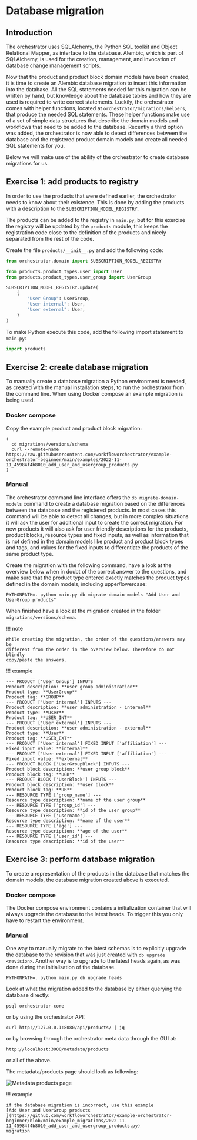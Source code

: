 # Database migration

## Introduction

The orchestrator uses SQLAlchemy, the Python SQL toolkit and Object Relational
Mapper, as interface to the database. Alembic, which is part of SQLAlchemy, is
used for the creation, management, and invocation of database change management
scripts.  

Now that the product and product block domain models have been created, it is
time to create an Alembic database migration to insert this information into
the database. All the SQL statements needed for this migration can be written
by hand, but knowledge about the database tables and how they are used is
required to write correct statements. Luckily, the orchestrator comes with
helper functions, located at `orchestrator/migrations/helpers`, that produce
the needed SQL statements.  These helper functions make use of a set of simple
data structures that describe the domain models and workflows that need to be
added to the database. Recently a third option was added, the orchestrator is
now able to detect differences between the database and the registered product
domain models and create all needed SQL statements for you.

Below we will make use of the ability of the orchestrator to create database
migrations for us.

## Exercise 1: add products to registry

In order to use the products that were defined earlier, the orchestrator needs
to know about their existence. This is done by adding the products with a
description to the `SUBSCRIPTION_MODEL_REGISTRY`.

The products can be added to the registry in `main.py`, but for this exercise
the registry will be updated by the `products` module, this keeps the
registration code close to the definition of the products and nicely separated
from the rest of the code.

Create the file `products/__init__.py` and add the following code:

```python
from orchestrator.domain import SUBSCRIPTION_MODEL_REGISTRY

from products.product_types.user import User
from products.product_types.user_group import UserGroup

SUBSCRIPTION_MODEL_REGISTRY.update(
    {
        "User Group": UserGroup,
        "User internal": User,
        "User external": User,
    }
)
```

To make Python execute this code, add the following import statement to
`main.py`:

```python
import products
```

## Exercise 2: create database migration

To manually create a database migration a Python environment is needed, as 
created with the manual installation steps, to run the orchestrator from the 
command line. When using Docker compose an example migration is being used.

### Docker compose

Copy the example product and product block migration:

```shell
(
  cd migrations/versions/schema
  curl --remote-name https://raw.githubusercontent.com/workfloworchestrator/example-orchestrator-beginner/main/examples/2022-11-11_45984f4b8010_add_user_and_usergroup_products.py
)
```

### Manual

The orchestrator command line interface offers the `db migrate-domain-models`
command to create a database migration based on the differences between the
database and the registered products. In most cases this command will be able
to detect all changes, but in more complex situations it will ask the user for
additional input to create the correct migration. For new products it will also
ask for user friendly descriptions for the products, product blocks, resource
types and fixed inputs, as well as information that is not defined in the
domain models like product and product block types and tags, and values for the
fixed inputs to differentiate the products of the same product type.

Create the migration with the following command, have a look at the overview
below when in doubt of the correct answer to the questions, and make sure that
the product type entered exactly matches the product types defined in the
domain models, including upper/lowercase: 

```shell
PYTHONPATH=. python main.py db migrate-domain-models "Add User and UserGroup products"
```

When finished have a look at the migration created in the folder
`migrations/versions/schema`.

!!! note

    While creating the migration, the order of the questions/answers may be 
    different from the order in the overview below. Therefore do not blindly
    copy/paste the answers.

!!! example

    --- PRODUCT ['User Group'] INPUTS   
    Product description: **user group administration**  
    Product type: **UserGroup**  
    Product tag: **GROUP**  
    --- PRODUCT ['User internal'] INPUTS ---  
    Product description: **user administration - internal**  
    Product type: **User**  
    Product tag: **USER_INT**  
    --- PRODUCT ['User external'] INPUTS ---  
    Product description: **user administration - external**  
    Product type: **User**  
    Product tag: **USER_EXT**  
    --- PRODUCT ['User internal'] FIXED INPUT ['affiliation'] ---  
    Fixed input value: **internal**  
    --- PRODUCT ['User external'] FIXED INPUT ['affiliation'] ---  
    Fixed input value: **external**  
    --- PRODUCT BLOCK ['UserGroupBlock'] INPUTS ---  
    Product block description: **user group block**  
    Product block tag: **UGB**  
    --- PRODUCT BLOCK ['UserBlock'] INPUTS ---  
    Product block description: **user block**  
    Product block tag: **UB**  
    --- RESOURCE TYPE ['group_name'] ---  
    Resource type description: **name of the user group**  
    --- RESOURCE TYPE ['group_id'] ---  
    Resource type description: **id of the user group**  
    --- RESOURCE TYPE ['username'] ---  
    Resource type description: **name of the user**  
    --- RESOURCE TYPE ['age'] ---  
    Resource type description: **age of the user**  
    --- RESOURCE TYPE ['user_id'] ---  
    Resource type description: **id of the user**  

## Exercise 3: perform database migration

To create a representation of the products in the database that matches the
domain models, the database migration created above is executed.

### Docker compose

The Docker compose environment contains a initialization container that will 
always upgrade the database to the latest heads. To trigger this you only have
to restart the environment.

### Manual

One way to manually migrate to the latest schemas
is to explicitly upgrade the database to the revision that was just
created  with `db upgrade <revision>`. Another way is to upgrade to the latest
heads again, as was done during the initialisation of the database.

```shell
PYTHONPATH=. python main.py db upgrade heads
```

Look at what the migration added to the database by either querying the
database directly:

```shell
psql orchestrator-core
```

or by using the orchestrator API:

```shell
curl http://127.0.0.1:8080/api/products/ | jq
```

or by browsing through the orchestrator meta data through the GUI at:

```shell
http://localhost:3000/metadata/products
```

or all of the above.

The metadata/products page should look as following:

![Metadata products page](../images/metadata_products.png "Metadata products page")

!!! example

    if the database migration is incorrect, use this example 
    [Add User and UserGroup products
    ](https://github.com/workfloworchestrator/example-orchestrator-beginner/blob/main/example_migrations/2022-11-11_45984f4b8010_add_user_and_usergroup_products.py)
    migration
